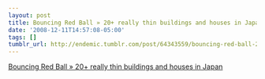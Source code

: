 ```yaml
---
layout: post
title: Bouncing Red Ball » 20+ really thin buildings and houses in Japan
date: '2008-12-11T14:57:08-05:00'
tags: []
tumblr_url: http://endemic.tumblr.com/post/64343559/bouncing-red-ball-20-really-thin-buildings-and
---
```

[Bouncing Red Ball » 20+ really thin buildings and houses in Japan](http://www.bouncingredball.com/2008/12/10/20-really-thin-buildings-and-houses-in-japan/)  
